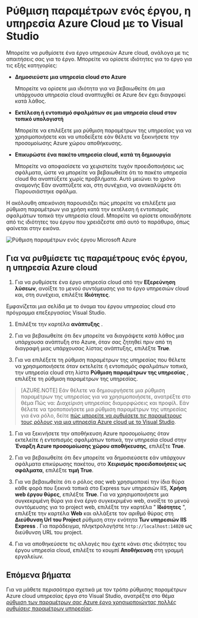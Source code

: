 <properties
   pageTitle="Ρύθμιση παραμέτρων ενός έργου, η υπηρεσία Azure Cloud με το Visual Studio | Microsoft Azure"
   description="Μάθετε πώς μπορείτε να ρυθμίσετε τις παραμέτρους ενός έργου, η υπηρεσία Azure cloud στο Visual Studio, ανάλογα με τις απαιτήσεις σας για το έργο."
   services="visual-studio-online"
   documentationCenter="na"
   authors="TomArcher"
   manager="douge"
   editor="" />
<tags
   ms.service="multiple"
   ms.devlang="dotnet"
   ms.topic="article"
   ms.tgt_pltfrm="na"
   ms.workload="multiple"
   ms.date="08/15/2016"
   ms.author="tarcher" />

# <a name="configure-an-azure-cloud-service-project-with-visual-studio"></a>Ρύθμιση παραμέτρων ενός έργου, η υπηρεσία Azure Cloud με το Visual Studio

Μπορείτε να ρυθμίσετε ένα έργο υπηρεσιών Azure cloud, ανάλογα με τις απαιτήσεις σας για το έργο. Μπορείτε να ορίσετε ιδιότητες για το έργο για τις εξής κατηγορίες:

- **Δημοσιεύστε μια υπηρεσία cloud στο Azure**

  Μπορείτε να ορίσετε μια ιδιότητα για να βεβαιωθείτε ότι μια υπάρχουσα υπηρεσία cloud αναπτυχθεί σε Azure δεν έχει διαγραφεί κατά λάθος.

- **Εκτέλεση ή εντοπισμό σφαλμάτων σε μια υπηρεσία cloud στον τοπικό υπολογιστή**

  Μπορείτε να επιλέξετε μια ρύθμιση παραμέτρων της υπηρεσίας για να χρησιμοποιήσετε και να υποδείξετε εάν θέλετε να ξεκινήσετε την προσομοίωσης Azure χώρου αποθήκευσης.

- **Επικυρώστε ένα πακέτο υπηρεσία cloud, κατά τη δημιουργία**

  Μπορείτε να αποφασίσετε να χειριστείτε τυχόν προειδοποιήσεις ως σφάλματα, ώστε να μπορείτε να βεβαιωθείτε ότι το πακέτο υπηρεσία cloud θα αναπτύξετε χωρίς προβλήματα. Αυτό μειώνει το χρόνο αναμονής Εάν αναπτύξετε και, στη συνέχεια, να ανακαλύψετε ότι Παρουσιάστηκε σφάλμα.

Η ακόλουθη απεικόνιση παρουσιάζει πώς μπορείτε να επιλέξετε μια ρύθμιση παραμέτρων για χρήση κατά την εκτέλεση ή εντοπισμός σφαλμάτων τοπικά την υπηρεσία cloud. Μπορείτε να ορίσετε οποιαδήποτε από τις ιδιότητες του έργου που χρειάζεστε από αυτό το παράθυρο, όπως φαίνεται στην εικόνα.

![Ρύθμιση παραμέτρων ενός έργου Microsoft Azure](./media/vs-azure-tools-configuring-an-azure-project/IC713462.png)

## <a name="to-configure-an-azure-cloud-service-project"></a>Για να ρυθμίσετε τις παραμέτρους ενός έργου, η υπηρεσία Azure cloud

1. Για να ρυθμίσετε ένα έργο υπηρεσία cloud από την **Εξερεύνηση λύσεων**, ανοίξτε το μενού συντόμευσης για το έργο υπηρεσιών cloud και, στη συνέχεια, επιλέξτε **Ιδιότητες**.

  Εμφανίζεται μια σελίδα με το όνομα του έργου υπηρεσίας cloud στο πρόγραμμα επεξεργασίας Visual Studio.

1. Επιλέξτε την καρτέλα **ανάπτυξης** .

1. Για να βεβαιωθείτε ότι δεν μπορείτε να διαγράψετε κατά λάθος μια υπάρχουσα ανάπτυξη στο Azure, όταν σας ζητηθεί πριν από τη διαγραφή μιας υπάρχουσας λίστας ανάπτυξης, επιλέξτε **True**.

1. Για να επιλέξετε τη ρύθμιση παραμέτρων της υπηρεσίας που θέλετε να χρησιμοποιήσετε όταν εκτελείτε ή εντοπισμός σφαλμάτων τοπικά, την υπηρεσία cloud στη λίστα **Ρύθμιση παραμέτρων της υπηρεσίας** , επιλέξτε τη ρύθμιση παραμέτρων της υπηρεσίας.

  >[AZURE.NOTE] Εάν θέλετε να δημιουργήσετε μια ρύθμιση παραμέτρων της υπηρεσίας για να χρησιμοποιήσετε, ανατρέξτε στο θέμα Πώς να: Διαχείριση υπηρεσίας διαμορφώσεις και προφίλ. Εάν θέλετε να τροποποιήσετε μια ρύθμιση παραμέτρων της υπηρεσίας για ένα ρόλο, δείτε [πώς μπορείτε να ρυθμίσετε τις παραμέτρους τους ρόλους για μια υπηρεσία Azure cloud με το Visual Studio](vs-azure-tools-configure-roles-for-cloud-service.md).

1. Για να ξεκινήσετε την αποθήκευση Azure προσομοίωσης όταν εκτελείτε ή εντοπισμός σφαλμάτων τοπικά, την υπηρεσία cloud στην **Έναρξη Azure προσομοίωσης χώρου αποθήκευσης**, επιλέξτε **True**.

1. Για να βεβαιωθείτε ότι δεν μπορείτε να δημοσιεύσετε εάν υπάρχουν σφάλματα επικύρωσης πακέτου, στο **Χειρισμός προειδοποιήσεις ως σφάλματα**, επιλέξτε **τιμή True**.

1. Για να βεβαιωθείτε ότι ο ρόλος σας web χρησιμοποιεί την ίδια θύρα κάθε φορά που ξεκινά τοπικά στο Express των υπηρεσιών IIS, **Χρήση web έργου θύρες**, επιλέξτε **True**. Για να χρησιμοποιήσετε μια συγκεκριμένη θύρα για ένα έργο συγκεκριμένο web, ανοίξτε το μενού συντόμευσης για το project web, επιλέξτε την καρτέλα " **Ιδιότητες** ", επιλέξτε την καρτέλα **Web** και αλλάξετε τον αριθμό θύρας στη **Διεύθυνση Url του Project** ρύθμιση στην ενότητα **Των υπηρεσιών IIS Express** . Για παράδειγμα, πληκτρολογήστε `http://localhost:14020` ως διεύθυνση URL του project.

1. Για να αποθηκεύσετε τις αλλαγές που έχετε κάνει στις ιδιότητες του έργου υπηρεσία cloud, επιλέξτε το κουμπί **Αποθήκευση** στη γραμμή εργαλείων.

## <a name="next-steps"></a>Επόμενα βήματα

Για να μάθετε περισσότερα σχετικά με τον τρόπο ρύθμισης παραμέτρων Azure cloud υπηρεσίας έργα στο Visual Studio, ανατρέξτε στο θέμα [ρύθμιση των παραμέτρων σας Azure έργο χρησιμοποιώντας πολλές ρυθμίσεις παραμέτρων υπηρεσίας](vs-azure-tools-multiple-services-project-configurations.md).
